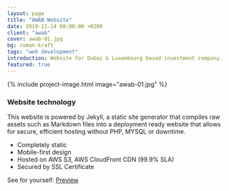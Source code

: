 ```yaml
---
layout: page
title: "AWAB Website"
date: 2019-11-14 00:00:00 +0200
client: "awab"
cover: awab-01.jpg
bg: roman-kraft
tags: "web development"
introduction: Website for Dubai & Luxembourg based investment company.
featured: true
---
```


{% include project-image.html image="awab-01.jpg" %}

### Website technology

This website is powered by Jekyll, a static site generator that compiles raw assets such as Markdown files into a deployment ready website that allows for secure, efficient hosting without PHP, MYSQL or downtime.

- Completely static
- Mobile-first design
- Hosted on AWS S3, AWS CloudFront CDN (99.9% SLA)
- Secured by SSL Certificate

See for yourself: [Preview](https://d1mw3idnaq0l85.cloudfront.net)
